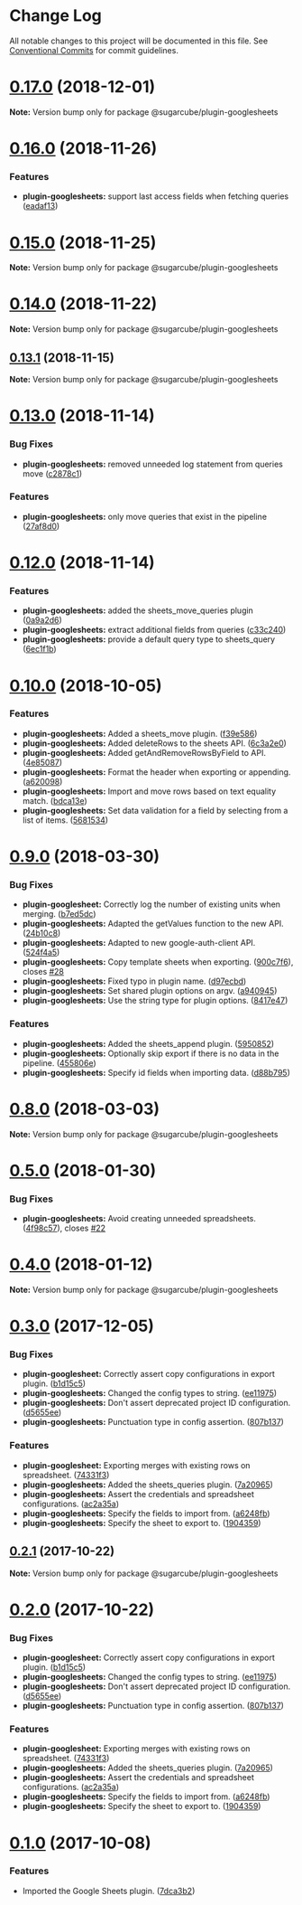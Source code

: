 # Change Log

All notable changes to this project will be documented in this file.
See [Conventional Commits](https://conventionalcommits.org) for commit guidelines.

# [0.17.0](https://github.com/critocrito/sugarcube/compare/v0.16.0...v0.17.0) (2018-12-01)

**Note:** Version bump only for package @sugarcube/plugin-googlesheets





# [0.16.0](https://github.com/critocrito/sugarcube/compare/v0.15.0...v0.16.0) (2018-11-26)


### Features

* **plugin-googlesheets:** support last access fields when fetching queries ([eadaf13](https://github.com/critocrito/sugarcube/commit/eadaf13))





# [0.15.0](https://github.com/critocrito/sugarcube/compare/v0.14.0...v0.15.0) (2018-11-25)

**Note:** Version bump only for package @sugarcube/plugin-googlesheets





# [0.14.0](https://github.com/critocrito/sugarcube/compare/v0.13.2...v0.14.0) (2018-11-22)

**Note:** Version bump only for package @sugarcube/plugin-googlesheets





## [0.13.1](https://github.com/critocrito/sugarcube/compare/v0.13.0...v0.13.1) (2018-11-15)

**Note:** Version bump only for package @sugarcube/plugin-googlesheets





# [0.13.0](https://github.com/critocrito/sugarcube/compare/v0.12.0...v0.13.0) (2018-11-14)


### Bug Fixes

* **plugin-googlesheets:** removed unneeded log statement from queries move ([c2878c1](https://github.com/critocrito/sugarcube/commit/c2878c1))


### Features

* **plugin-googlesheets:** only move queries that exist in the pipeline ([27af8d0](https://github.com/critocrito/sugarcube/commit/27af8d0))





# [0.12.0](https://github.com/critocrito/sugarcube/compare/v0.11.0...v0.12.0) (2018-11-14)


### Features

* **plugin-googlesheets:** added the sheets_move_queries plugin ([0a9a2d6](https://github.com/critocrito/sugarcube/commit/0a9a2d6))
* **plugin-googlesheets:** extract additional fields from queries ([c33c240](https://github.com/critocrito/sugarcube/commit/c33c240))
* **plugin-googlesheets:** provide a default query type to sheets_query ([6ec1f1b](https://github.com/critocrito/sugarcube/commit/6ec1f1b))





# [0.10.0](https://github.com/critocrito/sugarcube/compare/v0.9.0...v0.10.0) (2018-10-05)


### Features

* **plugin-googlesheets:** Added a sheets_move plugin. ([f39e586](https://github.com/critocrito/sugarcube/commit/f39e586))
* **plugin-googlesheets:** Added deleteRows to the sheets API. ([6c3a2e0](https://github.com/critocrito/sugarcube/commit/6c3a2e0))
* **plugin-googlesheets:** Added getAndRemoveRowsByField to API. ([4e85087](https://github.com/critocrito/sugarcube/commit/4e85087))
* **plugin-googlesheets:** Format the header when exporting or appending. ([a620098](https://github.com/critocrito/sugarcube/commit/a620098))
* **plugin-googlesheets:** Import and move rows based on text equality match. ([bdca13e](https://github.com/critocrito/sugarcube/commit/bdca13e))
* **plugin-googlesheets:** Set data validation for a field by selecting from a list of items. ([5681534](https://github.com/critocrito/sugarcube/commit/5681534))





<a name="0.9.0"></a>
# [0.9.0](https://github.com/critocrito/sugarcube/compare/v0.8.0...v0.9.0) (2018-03-30)


### Bug Fixes

* **plugin-googlesheet:** Correctly log the number of existing units when merging. ([b7ed5dc](https://github.com/critocrito/sugarcube/commit/b7ed5dc))
* **plugin-googlesheets:** Adapted the getValues function to the new API. ([24b10c8](https://github.com/critocrito/sugarcube/commit/24b10c8))
* **plugin-googlesheets:** Adapted to new google-auth-client API. ([524f4a5](https://github.com/critocrito/sugarcube/commit/524f4a5))
* **plugin-googlesheets:** Copy template sheets when exporting. ([900c7f6](https://github.com/critocrito/sugarcube/commit/900c7f6)), closes [#28](https://github.com/critocrito/sugarcube/issues/28)
* **plugin-googlesheets:** Fixed typo in plugin name. ([d97ecbd](https://github.com/critocrito/sugarcube/commit/d97ecbd))
* **plugin-googlesheets:** Set shared plugin options on argv. ([a940945](https://github.com/critocrito/sugarcube/commit/a940945))
* **plugin-googlesheets:** Use the string type for plugin options. ([8417e47](https://github.com/critocrito/sugarcube/commit/8417e47))


### Features

* **plugin-googlesheets:** Added the sheets_append plugin. ([5950852](https://github.com/critocrito/sugarcube/commit/5950852))
* **plugin-googlesheets:** Optionally skip export if there is no data in the pipeline. ([455806e](https://github.com/critocrito/sugarcube/commit/455806e))
* **plugin-googlesheets:** Specify id fields when importing data. ([d88b795](https://github.com/critocrito/sugarcube/commit/d88b795))




<a name="0.8.0"></a>
# [0.8.0](https://github.com/critocrito/sugarcube/compare/v0.7.0...v0.8.0) (2018-03-03)




**Note:** Version bump only for package @sugarcube/plugin-googlesheets

<a name="0.5.0"></a>
# [0.5.0](https://github.com/critocrito/sugarcube/compare/v0.4.0...v0.5.0) (2018-01-30)


### Bug Fixes

* **plugin-googlesheets:** Avoid creating unneeded spreadsheets. ([4f98c57](https://github.com/critocrito/sugarcube/commit/4f98c57)), closes [#22](https://github.com/critocrito/sugarcube/issues/22)




<a name="0.4.0"></a>
# [0.4.0](https://github.com/critocrito/sugarcube/compare/v0.3.0...v0.4.0) (2018-01-12)




**Note:** Version bump only for package @sugarcube/plugin-googlesheets

<a name="0.3.0"></a>
# [0.3.0](https://github.com/critocrito/sugarcube/compare/v0.1.0...v0.3.0) (2017-12-05)


### Bug Fixes

* **plugin-googlesheet:** Correctly assert copy configurations in export plugin. ([b1d15c5](https://github.com/critocrito/sugarcube/commit/b1d15c5))
* **plugin-googlesheets:** Changed the config types to string. ([ee11975](https://github.com/critocrito/sugarcube/commit/ee11975))
* **plugin-googlesheets:** Don't assert deprecated project ID configuration. ([d5655ee](https://github.com/critocrito/sugarcube/commit/d5655ee))
* **plugin-googlesheets:** Punctuation type in config assertion. ([807b137](https://github.com/critocrito/sugarcube/commit/807b137))


### Features

* **plugin-googlesheet:** Exporting merges with existing rows on spreadsheet. ([74331f3](https://github.com/critocrito/sugarcube/commit/74331f3))
* **plugin-googlesheets:** Added the sheets_queries plugin. ([7a20965](https://github.com/critocrito/sugarcube/commit/7a20965))
* **plugin-googlesheets:** Assert the credentials and spreadsheet configurations. ([ac2a35a](https://github.com/critocrito/sugarcube/commit/ac2a35a))
* **plugin-googlesheets:** Specify the fields to import from. ([a6248fb](https://github.com/critocrito/sugarcube/commit/a6248fb))
* **plugin-googlesheets:** Specify the sheet to export to. ([1904359](https://github.com/critocrito/sugarcube/commit/1904359))




<a name="0.2.1"></a>
## [0.2.1](https://github.com/critocrito/sugarcube/compare/v0.2.0...v0.2.1) (2017-10-22)




**Note:** Version bump only for package @sugarcube/plugin-googlesheets

<a name="0.2.0"></a>
# [0.2.0](https://github.com/critocrito/sugarcube/compare/v0.1.0...v0.2.0) (2017-10-22)


### Bug Fixes

* **plugin-googlesheet:** Correctly assert copy configurations in export plugin. ([b1d15c5](https://github.com/critocrito/sugarcube/commit/b1d15c5))
* **plugin-googlesheets:** Changed the config types to string. ([ee11975](https://github.com/critocrito/sugarcube/commit/ee11975))
* **plugin-googlesheets:** Don't assert deprecated project ID configuration. ([d5655ee](https://github.com/critocrito/sugarcube/commit/d5655ee))
* **plugin-googlesheets:** Punctuation type in config assertion. ([807b137](https://github.com/critocrito/sugarcube/commit/807b137))


### Features

* **plugin-googlesheet:** Exporting merges with existing rows on spreadsheet. ([74331f3](https://github.com/critocrito/sugarcube/commit/74331f3))
* **plugin-googlesheets:** Added the sheets_queries plugin. ([7a20965](https://github.com/critocrito/sugarcube/commit/7a20965))
* **plugin-googlesheets:** Assert the credentials and spreadsheet configurations. ([ac2a35a](https://github.com/critocrito/sugarcube/commit/ac2a35a))
* **plugin-googlesheets:** Specify the fields to import from. ([a6248fb](https://github.com/critocrito/sugarcube/commit/a6248fb))
* **plugin-googlesheets:** Specify the sheet to export to. ([1904359](https://github.com/critocrito/sugarcube/commit/1904359))




<a name="0.1.0"></a>
# [0.1.0](https://github.com/critocrito/sugarcube/compare/v0.0.0...v0.1.0) (2017-10-08)


### Features

* Imported the Google Sheets plugin. ([7dca3b2](https://github.com/critocrito/sugarcube/commit/7dca3b2))
